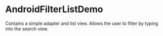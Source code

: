 # AndroidFilterListDemo

Contains a simple adapter and list view.  Allows the user to filter by typing into the search
view.
